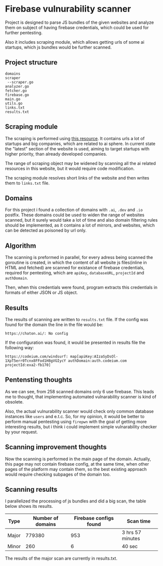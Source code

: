 # Firebase vulnurability scanner

Project is designed to parse JS bundles of the given websites and analyze them on subject of having firebase credentials, which could be used for further pentesting.

Also it includes scraping module, which allows getting urls of some ai startups, which js bundles would be further scanned.

## Project structure

```
domains
scraper
 --scraper.go
analyzer.go
fetcher.go
firebase.go
main.go
utils.go
links.txt
results.txt
```

## Scraping module

The scraping is performed using [this resource](https://www.aixploria.com). It contains urls a lot of startups and big companies, which are related to ai sphere. In current state the "latest" section of the website is used, aiming to target startups with higher priority, than already developed companies.

The range of scraping object may be widened by scanning all the ai related resources in this website, but it would require code modification.

The scraping module resolves short links of the website and then writes them to `links.txt` file.

## Domains

For this project i found a collection of domains with `.ai`, `.dev` and `.io` postfix. These domains could be used to widen the range of websites scanned, but it surely would take a lot of time and also domain filtering rules should be implemented, as it contains a lot of mirrors, and websites, which can be detected as poisoned by url only.

## Algorithm

The scanning is preformed in parallel, for every adress being scanned the goroutine is created, in which the content of all website js files(inline in HTML and fetched) are scanned for existance of firebase credentials, required for pentesting, which are `apiKey`, `databaseURL`, `projectId` and `authDomain`.

Then, when this credentials were found, program extracts this credentials in formats of either JSON or JS object.

## Results

The results of scanning are written to `results.txt` file. If the config was found for the domain the line in the file would be:

```
https://chaton.ai/: No config
```

If the configuration was found, it would be presented in results file the following way:

```
https://codeium.com/windsurf: map[apiKey:AIzaSyDsOl-1XpT5err0Tcnx8FFod1H8gVGIycY authDomain:auth.codeium.com projectId:exa2-fb170]
```

## Pentensting thoughts

As we can see, from 258 scanned domains only 6 use firebase. This leads me to thought, that implementing automated vulnarability scanner is kind of obsolete.

Also, the actual vulnurability scanner would check only common database instances like `users` and e.t.c. So, for my opinion, it would be better to perform manual pentesting using `firepwn` with the goal of getting more interesting results, but i think i could implement simple vulnarability checker by your request.

## Scanning improvement thoughts

Now the scanning is performed in the main page of the domain. Actually, this page may not contain firebase config, at the same time, when other pages of the platform may contain them, so the best existing approach would require checking subpages of the domain too.

## Scanning results

I parallelized the processing of js bundles and did a big scan, the table below shows its results.

 | Type | Number of domains | Firebase configs found | Scan time |
 |----------|----------|----------|----------|
 | Major | 779380 | 953 | 3 hrs 57 minutes
 | Minor | 260 | 6 | 40 sec |

The results of the major scan are currently in results.txt.
